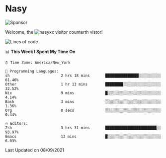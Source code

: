 # Nasy

<!--
<p align="center">
<img height="200" src="https://github-readme-stats.vercel.app/api?username=nasyxx&count_private=true&show_icons=true&theme=dracula&include_all_commits=true"/>
<img height="200" src="https://github-readme-stats.vercel.app/api/top-langs/?username=nasyxx&theme=dracula&hide=html,jupyter+notebook&count_private=true&show_icons=true"/>
</p>

  
----------------
-->

![Sponsor](https://img.shields.io/static/v1.svg?label=Sponsor&message=%E2%9D%A4&logo=GitHub&style=flat&color=pink)
 
Welcome, the ![nasyxx visitor counter](https://count.getloli.com/get/@nasyxx?theme=rule34)th vistor!
 
<!--START_SECTION:waka-->
![Lines of code](https://img.shields.io/badge/From%20Hello%20World%20I%27ve%20Written-5.4%20million%20lines%20of%20code-blue)

📊 **This Week I Spent My Time On** 

```text
⌚︎ Time Zone: America/New_York

💬 Programming Languages: 
sh                       2 hrs 18 mins       ███████████████░░░░░░░░░░   61.46% 
Other                    1 hr 13 mins        ████████░░░░░░░░░░░░░░░░░   32.52% 
Nix                      9 mins              █░░░░░░░░░░░░░░░░░░░░░░░░   4.14% 
Bash                     3 mins              ░░░░░░░░░░░░░░░░░░░░░░░░░   1.36% 
Org                      0 secs              ░░░░░░░░░░░░░░░░░░░░░░░░░   0.44%

🔥 Editors: 
Zsh                      3 hrs 31 mins       ███████████████████████░░   93.97% 
Emacs                    13 mins             █░░░░░░░░░░░░░░░░░░░░░░░░   6.03%

```


 Last Updated on 08/09/2021
<!--END_SECTION:waka-->

<!-- ![visitors](https://visitor-badge.laobi.icu/badge?page_id=nasyxx.nasyxx) -->
